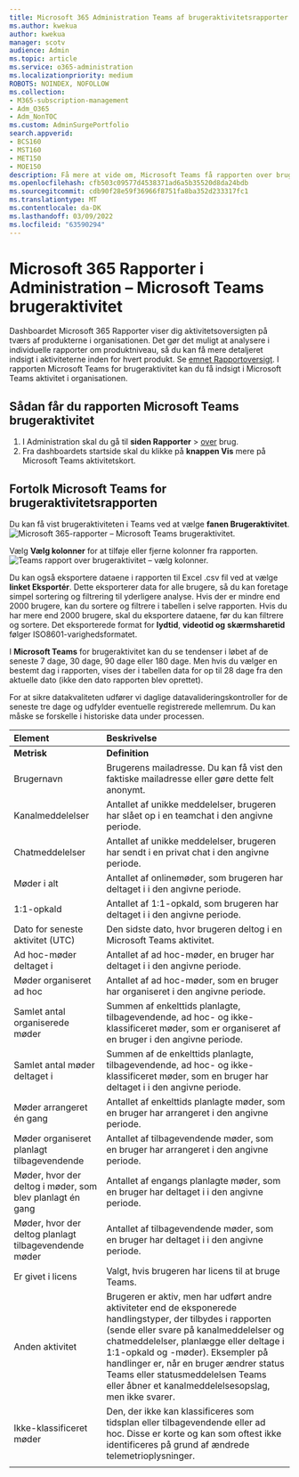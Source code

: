 ```yaml
---
title: Microsoft 365 Administration Teams af brugeraktivitetsrapporter
ms.author: kwekua
author: kwekua
manager: scotv
audience: Admin
ms.topic: article
ms.service: o365-administration
ms.localizationpriority: medium
ROBOTS: NOINDEX, NOFOLLOW
ms.collection:
- M365-subscription-management
- Adm_O365
- Adm_NonTOC
ms.custom: AdminSurgePortfolio
search.appverid:
- BCS160
- MST160
- MET150
- MOE150
description: Få mere at vide om, Microsoft Teams få rapporten over brugeraktivitet og få indsigt Teams i organisationen.
ms.openlocfilehash: cfb503c09577d4538371ad6a5b35520d8da24bdb
ms.sourcegitcommit: cdb90f28e59f36966f8751fa8ba352d233317fc1
ms.translationtype: MT
ms.contentlocale: da-DK
ms.lasthandoff: 03/09/2022
ms.locfileid: "63590294"
---
```

# <a name="microsoft-365-reports-in-the-admin-center---microsoft-teams-user-activity"></a>Microsoft 365 Rapporter i Administration – Microsoft Teams brugeraktivitet

Dashboardet Microsoft 365 Rapporter viser dig aktivitetsoversigten på tværs af produkterne i organisationen. Det gør det muligt at analysere i individuelle rapporter om produktniveau, så du kan få mere detaljeret indsigt i aktiviteterne inden for hvert produkt. Se [emnet Rapportoversigt](activity-reports.md). I rapporten Microsoft Teams for brugeraktivitet kan du få indsigt i Microsoft Teams aktivitet i organisationen.
 
## <a name="how-to-get-to-the-microsoft-teams-user-activity-report"></a>Sådan får du rapporten Microsoft Teams brugeraktivitet

1. I Administration skal du gå til **siden Rapporter** \> <a href="https://go.microsoft.com/fwlink/p/?linkid=2074756" target="_blank">over</a> brug.
2. Fra dashboardets startside skal du klikke på **knappen Vis** mere på Microsoft Teams aktivitetskort.

## <a name="interpret-the-microsoft-teams-user-activity-report"></a>Fortolk Microsoft Teams for brugeraktivitetsrapporten

Du kan få vist brugeraktiviteten i Teams ved at vælge **fanen Brugeraktivitet**. <br/>![Microsoft 365-rapporter – Microsoft Teams brugeraktivitet.](../../media/1011877f-3cf0-4417-9447-91d0b2312aab.png)

Vælg **Vælg kolonner** for at tilføje eller fjerne kolonner fra rapporten.  <br/> ![Teams rapport over brugeraktivitet – vælg kolonner.](../../media/6d3c013e-2c5e-4d66-bb41-998aa4bd1c20.png)

Du kan også eksportere dataene i rapporten til Excel .csv fil ved at vælge **linket Eksportér**. Dette eksporterer data for alle brugere, så du kan foretage simpel sortering og filtrering til yderligere analyse. Hvis der er mindre end 2000 brugere, kan du sortere og filtrere i tabellen i selve rapporten. Hvis du har mere end 2000 brugere, skal du eksportere dataene, før du kan filtrere og sortere. Det eksporterede format for **lydtid**, **videotid og** **skærmsharetid** følger ISO8601-varighedsformatet.

I **Microsoft Teams** for brugeraktivitet kan du se tendenser i løbet af de seneste 7 dage, 30 dage, 90 dage eller 180 dage. Men hvis du vælger en bestemt dag i rapporten, vises der i tabellen data for op til 28 dage fra den aktuelle dato (ikke den dato rapporten blev oprettet).

For at sikre datakvaliteten udfører vi daglige datavalideringskontroller for de seneste tre dage og udfylder eventuelle registrerede mellemrum. Du kan måske se forskelle i historiske data under processen.

|Element|Beskrivelse|
|:-----|:-----|
|**Metrisk**|**Definition**|
|Brugernavn  <br/> |Brugerens mailadresse. Du kan få vist den faktiske mailadresse eller gøre dette felt anonymt.   <br/> |
|Kanalmeddelelser   <br/> |Antallet af unikke meddelelser, brugeren har slået op i en teamchat i den angivne periode.  <br/> |
|Chatmeddelelser   <br/> |Antallet af unikke meddelelser, brugeren har sendt i en privat chat i den angivne periode.  <br/> |
|Møder i alt   <br/> |Antallet af onlinemøder, som brugeren har deltaget i i den angivne periode.  <br/> |
|1:1-opkald   <br/> | Antallet af 1:1-opkald, som brugeren har deltaget i i den angivne periode.  <br/> |
|Dato for seneste aktivitet (UTC)  <br/> |Den sidste dato, hvor brugeren deltog i en Microsoft Teams aktivitet.<br/> |
|Ad hoc-møder deltaget i   <br/> | Antallet af ad hoc-møder, en bruger har deltaget i i den angivne periode.  <br/> |
|Møder organiseret ad hoc <br/> |Antallet af ad hoc-møder, som en bruger har organiseret i den angivne periode. <br/>|
|Samlet antal organiserede møder  <br/> |Summen af enkelttids planlagte, tilbagevendende, ad hoc- og ikke-klassificeret møder, som er organiseret af en bruger i den angivne periode.  <br/> |
|Samlet antal møder deltaget i  <br/> |Summen af de enkelttids planlagte, tilbagevendende, ad hoc- og ikke-klassificeret møder, som en bruger har deltaget i i den angivne periode.  <br/> |
|Møder arrangeret én gang  <br/> |Antallet af enkelttids planlagte møder, som en bruger har arrangeret i den angivne periode.  <br/> |
|Møder organiseret planlagt tilbagevendende  <br/> |Antallet af tilbagevendende møder, som en bruger har arrangeret i den angivne periode.  <br/> |
|Møder, hvor der deltog i møder, som blev planlagt én gang  <br/> |Antallet af engangs planlagte møder, som en bruger har deltaget i i den angivne periode.  <br/> |
|Møder, hvor der deltog planlagt tilbagevendende møder  <br/> |Antallet af tilbagevendende møder, som en bruger har deltaget i i den angivne periode.  <br/> |
|Er givet i licens  <br/> |Valgt, hvis brugeren har licens til at bruge Teams. <br/>|
|Anden aktivitet  <br/>|Brugeren er aktiv, men har udført andre aktiviteter end de eksponerede handlingstyper, der tilbydes i rapporten (sende eller svare på kanalmeddelelser og chatmeddelelser, planlægge eller deltage i 1:1-opkald og -møder). Eksempler på handlinger er, når en bruger ændrer status Teams eller statusmeddelelsen Teams eller åbner et kanalmeddelelsesopslag, men ikke svarer.  <br/>|
|Ikke-klassificeret møder <br/>|Den, der ikke kan klassificeres som tidsplan eller tilbagevendende eller ad hoc. Disse er korte og kan som oftest ikke identificeres på grund af ændrede telemetrioplysninger. |
|||

